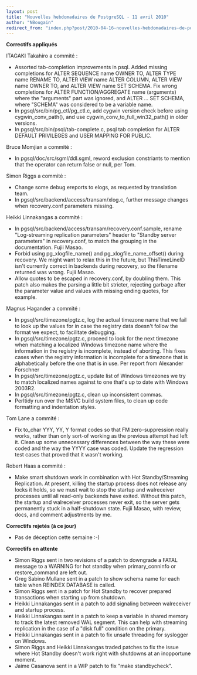 ```yaml
---
layout: post
title: "Nouvelles hebdomadaires de PostgreSQL - 11 avril 2010"
author: "NBougain"
redirect_from: "index.php?post/2010-04-16-nouvelles-hebdomadaires-de-postgresql-11-avril-2010 "
---
```




<p><strong>Correctifs appliqu&eacute;s</strong></p>

<p>ITAGAKI Takahiro a commit&eacute;&nbsp;:</p>

<ul>

<li>Assorted tab-completion improvements in psql. Added missing completions for ALTER SEQUENCE name OWNER TO, ALTER TYPE name RENAME TO, ALTER VIEW name ALTER COLUMN, ALTER VIEW name OWNER TO, and ALTER VIEW name SET SCHEMA. Fix wrong completions for ALTER FUNCTION/AGGREGATE name (arguments) where the "arguments" part was ignored, and ALTER ... SET SCHEMA, where "SCHEMA" was considered to be a variable name.</li>

<li>In pgsql/src/bin/pg_ctl/pg_ctl.c, add cygwin version check before using cygwin_conv_path(), and use cygwin_conv_to_full_win32_path() in older versions.</li>

<li>In pgsql/src/bin/psql/tab-complete.c, psql tab completion for ALTER DEFAULT PRIVILEGES and USER MAPPING FOR PUBLIC.</li>

</ul>

<p>Bruce Momjian a commit&eacute;&nbsp;:</p>

<ul>

<li>In pgsql/doc/src/sgml/ddl.sgml, reword exclusion constriants to mention that the operator can return false or null, per Tom.</li>

</ul>

<p>Simon Riggs a commit&eacute;&nbsp;:</p>

<ul>

<li>Change some debug ereports to elogs, as requested by translation team.</li>

<li>In pgsql/src/backend/access/transam/xlog.c, further message changes when recovery.conf parameters missing.</li>

</ul>

<p>Heikki Linnakangas a commit&eacute;&nbsp;:</p>

<ul>

<li>In pgsql/src/backend/access/transam/recovery.conf.sample, rename "Log-streaming replication parameters" header to "Standby server parameters" in recovery.conf, to match the grouping in the documentation. Fujii Masao.</li>

<li>Forbid using pg_xlogfile_name() and pg_xlogfile_name_offset() during recovery. We might want to relax this in the future, but ThisTimeLineID isn't currently correct in backends during recovery, so the filename returned was wrong. Fujii Masao.</li>

<li>Allow quotes to be escaped in recovery.conf, by doubling them. This patch also makes the parsing a little bit stricter, rejecting garbage after the parameter value and values with missing ending quotes, for example.</li>

</ul>

<p>Magnus Hagander a commit&eacute;&nbsp;:</p>

<ul>

<li>In pgsql/src/timezone/pgtz.c, log the actual timezone name that we fail to look up the values for in case the registry data doesn't follow the format we expect, to facilitate debugging.</li>

<li>In pgsql/src/timezone/pgtz.c, proceed to look for the next timezone when matching a localized Windows timezone name where the information in the registry is incomplete, instead of aborting. This fixes cases when the registry information is incomplete for a timezone that is alphabetically before the one that is in use. Per report from Alexander Forschner</li>

<li>In pgsql/src/timezone/pgtz.c, update list of Windows timezones we try to match localized names against to one that's up to date with Windows 2003R2.</li>

<li>In pgsql/src/timezone/pgtz.c, clean up inconsistent commas.</li>

<li>Perltidy run over the MSVC build system files, to clean up code formatting and indentation styles.</li>

</ul>

<p>Tom Lane a commit&eacute;&nbsp;:</p>

<ul>

<li>Fix to_char YYY, YY, Y format codes so that FM zero-suppression really works, rather than only sort-of working as the previous attempt had left it. Clean up some unnecessary differences between the way these were coded and the way the YYYY case was coded. Update the regression test cases that proved that it wasn't working.</li>

</ul>

<p>Robert Haas a commit&eacute;&nbsp;:</p>

<ul>

<li>Make smart shutdown work in combination with Hot Standby/Streaming Replication. At present, killing the startup process does not release any locks it holds, so we must wait to stop the startup and walreceiver processes until all read-only backends have exited. Without this patch, the startup and walreceiver processes never exit, so the server gets permanently stuck in a half-shutdown state. Fujii Masao, with review, docs, and comment adjustments by me.</li>

</ul>

<p><strong>Correctifs rejet&eacute;s (&agrave; ce jour)</strong></p>

<ul>

<li>Pas de d&eacute;ception cette semaine&nbsp;:-)</li>

</ul>

<p><strong>Correctifs en attente</strong></p>

<ul>

<li>Simon Riggs sent in two revisions of a patch to downgrade a FATAL message to a WARNING for hot standby when primary_conninfo or restore_command are left out.</li>

<li>Greg Sabino Mullane sent in a patch to show schema name for each table when REINDEX DATABASE is called.</li>

<li>Simon Riggs sent in a patch for Hot Standby to recover prepared transactions when starting up from shutdown.</li>

<li>Heikki Linnakangas sent in a patch to add signaling between walreceiver and startup process.</li>

<li>Heikki Linnakangas sent in a patch to keep a variable in shared memory to track the latest removed WAL segment. This can help with streaming replication in the case of a "disk full" condition on the primary.</li>

<li>Heikki Linnakangas sent in a patch to fix unsafe threading for syslogger on Windows.</li>

<li>Simon Riggs and Heikki Linnakangas traded patches to fix the issue where Hot Standby doesn't work right with shutdowns at an inopportune moment.</li>

<li>Jaime Casanova sent in a WIP patch to fix "make standbycheck".</li>

</ul>